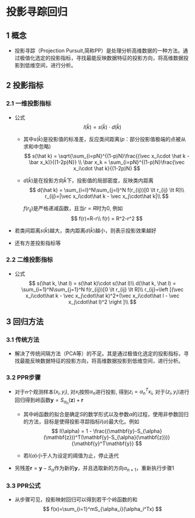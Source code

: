 # 投影寻踪回归

## 1 概念

- 投影寻踪（Projection Pursuit,简称PP）是处理分析高维数据的一种方法。通过极值化选定的投影指标，寻找最能反映数据特征的投影方向，将高维数据投影到低维空间，进行分析。

## 2 投影指标

### 2.1 一维投影指标

* 公式
  $$
  I(\hat k) = s(\hat k)\cdot d(\hat k)
  $$
  * 其中$s(\hat k)$是投影值的标准差，反应类间距离($p$：部分投影值极端的点被从求和中忽略)
    $$
    s(\hat k) = \sqrt{\sum_{i=pN}^{(1-p)N}\frac{(\vec x_i\cdot \hat k - \bar x_k)}{(1-2p)N}} \\
    \bar x_k = \sum_{i=pN}^{(1-p)N}\frac{\vec x_i\cdot \hat k}{(1-2p)N}
    $$

  * $d(\hat k)$是在投影方向$\hat{k}​$下，投影值的局部密度，反映类内距离
    $$
    d(\hat k) = \sum_{i=l}^N\sum_{j=l}^N f(r_{ij})[0 \lt r_{ij} \lt R]\\
    r_{ij}=|\vec x_i\cdot\hat k - \vec x_j\cdot\hat k|\\
    $$

    $f(r_{ij})$是严格递减函数，且当$r=R$时为$0$, 例如
    $$
    f(r)=R-r\\
    f(r) = R^2-r^2
    $$
    

  

* 若类间距离$s(\hat k)$越大，类内距离$d(\hat k)$越小，则表示投影效果越好
* 还有方差投影指标等

### 2.2 二维投影指标

* 公式
  $$
  s(\hat k, \hat l) = s(\hat k)\cdot s(\hat l)\\
  d(\hat k, \hat l) = \sum_{i=1}^N\sum_{j=1}^N f(r_{ij})[0 \lt r_{ij} \lt R]\\
  r_{ij}=\left [(\vec x_i\cdot\hat k - \vec x_j\cdot\hat k)^2+(\vec x_i\cdot\hat l - \vec x_j\cdot\hat l)^2 \right ]\\
  $$
  

## 3 回归方法

### 3.1 传统方法

* 解决了传统间隔方法（PCA等）的不足。其是通过极值化选定的投影指标，寻找最能反映数据特征的投影方向，将高维数据投影到低维空间，进行分析。

### 3.2 PPR步骤

* 对于$n$个观测样本$(x_i,y_i)$, 对$x_i$按照$\alpha_n$进行投影, 得到$z_i = \alpha_n^Tx_i$, 对于$(z_i, y_i)$进行回归得到岭函数$\mathbf{y} = S_{\alpha_n}(\mathbf{z})+\mathbf{r}$

  * 其中岭函数的拟合是确定$S​$的数学形式以及参数$\alpha​$的过程，使用非参数回归的方法，目标是使得投影寻踪指标$I(\alpha)​$最大化。例如
    $$
    I(\alpha) = 1 - \frac{(\mathbf{y}-S_{\alpha}(\mathbf{z}))^T(\mathbf{y}-S_{\alpha}(\mathbf{z}))}{\mathbf{y}^T\mathbf{y}}
    $$

  * 若$I(\alpha)$小于人为设定的阈值为止，停止迭代

* 另残差$\mathbf{r}=\mathbf{y}-S_{\alpha}$作为新的$\mathbf{y}$，并且选取新的方向$\alpha_{n+1}$，重新执行步骤1

  

### 3.3 PPR公式

* 从步骤可见，投影映射回归可以得到若干个岭函数的和
  $$
  f(x)=\sum_{i=1}^mS_{\alpha_i}(\alpha_i^Tx)
  $$
  
